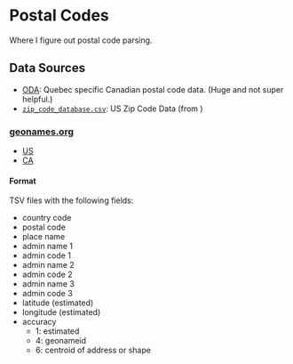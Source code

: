 # Postal Codes

Where I figure out postal code parsing.

## Data Sources

- [ODA](./data/ODA_QC_v1.zip): Quebec specific Canadian postal code data. (Huge and not super helpful.)
- [`zip_code_database.csv`](./data/zip_code_database.csv): US Zip Code Data (from [](https://www.unitedstateszipcodes.org/zip-code-database/))

### [geonames.org](https://download.geonames.org/export/zip/)

- [US](./data/US/US.txt)
- [CA](./data/CA/CA.txt)

#### Format

TSV files with the following fields:

- country code
- postal code
- place name
- admin name 1
- admin code 1
- admin name 2
- admin code 2
- admin name 3
- admin code 3
- latitude (estimated)
- longitude (estimated)
- accuracy
  - 1: estimated
  - 4: geonameid
  - 6: centroid of address or shape
